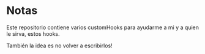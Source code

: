 # Notas

Este repositorio contiene varios customHooks para ayudarme a mi y a quien le sirva, estos hooks.

También la idea es no volver a escribirlos!